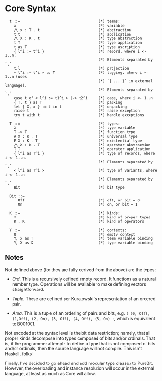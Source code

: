 Core Syntax
===========

```
  t ::=                                    (*) terms:
    x                                      (*) variable
    /\ x : T . t                           (*) abstraction
    t t                                    (*) application
    /\ X : K . t                           (*) type abstraction
    t T                                    (*) type application
    t as T                                 (*) type ascription
    { l^i := t^i }                         (*) record, where i <- 1..n.
                                           (*) Elements separated by `,`
    t.l                                    (*) projection
    < l^i := t^i > as T                    (*) tagging, where i <- 1..n (uses
                                           (*) `{ ... }` in external language).
                                           (*) Elements separated by `,`
    case t of < l^i := t1^i > |-> t2^i     (*) case, where i <- 1..n
    { T, t } as T                          (*) packing
    let { X, x } := t in t                 (*) unpacking
    raise t                                (*) raise exception
    try t with t                           (*) handle exceptions

  T ::=                                    (*) types:
    X                                      (*) type variable
    T -> T                                 (*) function type
    A X : K . T                            (*) universal type
    E X : K . T                            (*) existential type
    /\ X : K . T                           (*) operator abstraction
    T T                                    (*) operator application
    { l^i as T^i }                         (*) type of records, where i <- 1..n.
                                           (*) Elements separated by `,`
    < l^i as T^i >                         (*) type of variants, where i <- 1..n
                                           (*) Elements separated by `,`
    Bit                                    (*) bit type

  Bit ::=
      Off                                  (*) off, or bit = 0
      On                                   (*) on, or bit = 1

  K ::=                                    (*) kinds:
    *                                      (*) kind of proper types
    K . K                                  (*) kind of operators

  Y ::=                                    (*) contexts:
    0                                      (*) empty context
    Y, x as T                              (*) term variable binding
    Y, X as K                              (*) type variable binding
```

Notes
-----

Not defined above (for they are fully derived from the above) are the types:
* *Ord.* This is a recursively defined empty record. It functions as a natural
  number type. Operations will be available to make defining vectors
  straightforward.

* *Tuple.* These are defined per Kuratowski's representation of an ordered pair.

* *Area.* This is a tuple of an ordering of pairs and bits, e.g.
  `( (0, Off), (1,Off), (2, On), (3, Off), (4, Off), (5, On) )`,
  which is equivalent to B001001.

Not encoded at the syntax level is the bit data restriction; namely, that all
proper kinds decompose into types composed of bits and/or ordinals. That is,
if the programmer attempts to define a type that is not composed of bits and/or
ordinals, then the source language will not compile. This isn't Haskell, folks!

Finally, I've decided to go ahead and add modular type classes to PureBit.
However, the overloading and instance resolution will occur in the external
language, at least as much as Core will allow.
